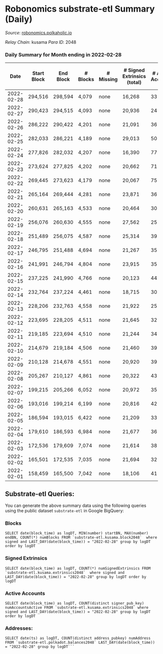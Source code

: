 # Robonomics substrate-etl Summary (Daily)

_Source_: [robonomics.polkaholic.io](https://robonomics.polkaholic.io)

*Relay Chain*: kusama
*Para ID*: 2048



### Daily Summary for Month ending in 2022-02-28


| Date | Start Block | End Block | # Blocks | # Missing | # Signed Extrinsics (total) | # Active Accounts | # Addresses with Balances | # Events | # Transfers | # XCM Transfers In | # XCM Transfers Out |
| ---- | ----------- | --------- | -------- | --------- | --------------------------- | ----------------- | ------------------------- | -------- | ----------- | ------------------ | ------------------- |
| 2022-02-28 | 294,516 | 298,594 | 4,079 | none | 16,268 | 33 | 2,450 | 91,270 | 5 ($5,606.65) |   |   |
| 2022-02-27 | 290,423 | 294,515 | 4,093 | none | 20,936 | 24 | 2,452 | 108,147 |   |   |   |
| 2022-02-26 | 286,222 | 290,422 | 4,201 | none | 21,091 | 36 | 2,451 | 109,472 | 1 ($16.44) |   |   |
| 2022-02-25 | 282,033 | 286,221 | 4,189 | none | 29,013 | 50 | 2,449 | 152,948 | 8 ($7,747.19) |   |   |
| 2022-02-24 | 277,826 | 282,032 | 4,207 | none | 16,390 | 77 | 2,446 | 95,594 | 61 ($3,729.31) |   |   |
| 2022-02-23 | 273,624 | 277,825 | 4,202 | none | 20,662 | 71 | 2,434 | 114,445 | 1  |   |   |
| 2022-02-22 | 269,445 | 273,623 | 4,179 | none | 20,067 | 75 | 2,413 | 109,448 | 2 ($2.23) |   |   |
| 2022-02-21 | 265,164 | 269,444 | 4,281 | none | 23,871 | 36 | 2,379 | 128,992 | 2 ($13,124.39) |   |   |
| 2022-02-20 | 260,631 | 265,163 | 4,533 | none | 20,464 | 30 | 2,376 | 112,476 |   |   |   |
| 2022-02-19 | 256,076 | 260,630 | 4,555 | none | 27,562 | 25 | 2,376 | 139,677 | 1 ($0.071) |   |   |
| 2022-02-18 | 251,489 | 256,075 | 4,587 | none | 25,314 | 39 | 2,372 | 129,924 | 7 ($8,093.06) |   |   |
| 2022-02-17 | 246,795 | 251,488 | 4,694 | none | 21,267 | 35 | 2,373 | 107,827 | 5 ($78.20) |   |   |
| 2022-02-16 | 241,991 | 246,794 | 4,804 | none | 23,915 | 35 | 2,375 | 117,310 | 1 ($105,683) |   |   |
| 2022-02-15 | 237,225 | 241,990 | 4,766 | none | 20,123 | 44 | 2,373 | 104,483 | 13 ($2,432.91) |   |   |
| 2022-02-14 | 232,764 | 237,224 | 4,461 | none | 18,715 | 30 | 2,381 | 96,924 |   |   |   |
| 2022-02-13 | 228,206 | 232,763 | 4,558 | none | 21,922 | 25 | 2,381 | 109,570 |   |   |   |
| 2022-02-12 | 223,695 | 228,205 | 4,511 | none | 21,645 | 32 | 2,379 | 108,228 | 1 ($22,159.92) |   |   |
| 2022-02-11 | 219,185 | 223,694 | 4,510 | none | 21,244 | 34 | 2,378 | 106,609 | 1 ($20.73) |   |   |
| 2022-02-10 | 214,679 | 219,184 | 4,506 | none | 21,460 | 39 | 2,376 | 112,249 | 4 ($37.88) |   |   |
| 2022-02-09 | 210,128 | 214,678 | 4,551 | none | 20,920 | 39 | 2,371 | 113,188 | 3  |   |   |
| 2022-02-08 | 205,267 | 210,127 | 4,861 | none | 20,322 | 43 | 2,366 | 116,952 | 1 ($45.33) |   |   |
| 2022-02-07 | 199,215 | 205,266 | 6,052 | none | 20,972 | 35 | 2,365 | 125,838 | 3  |   |   |
| 2022-02-06 | 193,016 | 199,214 | 6,199 | none | 20,816 | 42 | 2,365 | 125,996 | 5 ($53,991.16) |   |   |
| 2022-02-05 | 186,594 | 193,015 | 6,422 | none | 21,209 | 33 | 2,365 | 128,890 | 1 ($8.62) |   |   |
| 2022-02-04 | 179,610 | 186,593 | 6,984 | none | 21,677 | 36 | 2,364 | 133,646 | 9 ($146,858) |   |   |
| 2022-02-03 | 172,536 | 179,609 | 7,074 | none | 21,614 | 38 | 2,358 | 133,802 | 6 ($7,335.12) |   |   |
| 2022-02-02 | 165,501 | 172,535 | 7,035 | none | 21,694 | 32 | 2,356 | 133,622 | 1 ($0.024) |   |   |
| 2022-02-01 | 158,459 | 165,500 | 7,042 | none | 18,106 | 41 | 2,356 | 118,143 | 3 ($4,243.04) |   |   |

## Substrate-etl Queries:
You can generate the above summary data using the following queries using the public dataset `substrate-etl` in Google BigQuery:


### Blocks
```
SELECT date(block_time) as logDT, MIN(number) startBN, MAX(number) endBN, COUNT(*) numBlocks FROM `substrate-etl.kusama.block2048`  where signed and LAST_DAY(date(block_time)) = "2022-02-28" group by logDT order by logDT
```


### Signed Extrinsics
```
SELECT date(block_time) as logDT, COUNT(*) numSignedExtrinsics FROM `substrate-etl.kusama.extrinsics2048`  where signed and LAST_DAY(date(block_time)) = "2022-02-28" group by logDT order by logDT
```


### Active Accounts
```
SELECT date(block_time) as logDT, COUNT(distinct signer_pub_key) numAccountsActive FROM `substrate-etl.kusama.extrinsics2048` where signed and LAST_DAY(date(block_time)) = "2022-02-28" group by logDT order by logDT
```


### Addresses:
```
SELECT date(ts) as logDT, COUNT(distinct address_pubkey) numAddress FROM `substrate-etl.polkadot.balances2048` LAST_DAY(date(block_time)) = "2022-02-28" group by logDT```

